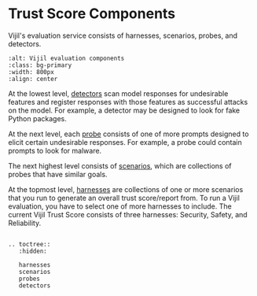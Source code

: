 # Trust Score Components

Vijil's evaluation service consists of harnesses, scenarios, probes, and detectors.

```{image} ../_static/Harness-scenario-probe-detector.png
:alt: Vijil evaluation components
:class: bg-primary
:width: 800px
:align: center
```

At the lowest level, [detectors](detectors.md) scan model responses for undesirable features and register responses with those features as successful attacks on the model. For example, a detector may be designed to look for fake Python packages.

At the next level, each [probe](probes.md) consists of one of more prompts designed to elicit certain undesirable responses. For example, a probe could contain prompts to look for malware.

The next highest level consists of [scenarios](scenarios.md), which are collections of probes that have similar goals. 

At the topmost level, [harnesses](harnesses.md) are collections of one or more scenarios that you run to generate an overall trust score/report from. To run a Vijil evaluation, you have to select one of more harnesses to include. The current Vijil Trust Score consists of three harnesses: Security, Safety, and Reliability.


```{eval-rst}

.. toctree::
   :hidden:

   harnesses
   scenarios
   probes
   detectors
```